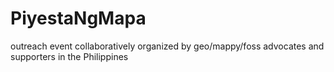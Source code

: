# PiyestaNgMapa
outreach event collaboratively organized by geo/mappy/foss advocates and supporters in the Philippines
